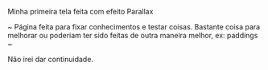 Minha primeira tela feita com efeito Parallax 

~ Página feita para fixar conhecimentos e testar coisas. Bastante coisa para melhorar ou poderiam ter sido feitas de outra maneira melhor, ex: paddings ~

Não irei dar continuidade.
